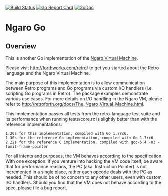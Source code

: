 [![Build Status](https://travis-ci.org/db47h/ngaro.svg?branch=master)](https://travis-ci.org/db47h/ngaro)
[![Go Report Card](https://goreportcard.com/badge/github.com/db47h/ngaro)](https://goreportcard.com/report/github.com/db47h/ngaro)  [![GoDoc](https://godoc.org/github.com/db47h/ngaro/vm?status.svg)](https://godoc.org/github.com/db47h/ngaro/vm)

# Ngaro Go

## <a name="pkg-overview">Overview</a>
This is another Go implementation of the [Ngaro Virtual Machine](http://retroforth.org/docs/The_Ngaro_Virtual_Machine.html).

Please visit http://forthworks.com/retro/ to get you started about the Retro
language and the Ngaro Virtual Machine.

The main purpose of this implementation is to allow communication between
Retro programs and Go programs via custom I/O handlers (i.e. scripting Go
programs in Retro). The package examples demonstrate various use cases. For
more details on I/O handling in the Ngaro VM, please refer to http://retroforth.org/docs/The_Ngaro_Virtual_Machine.html.

This implementation passes all tests from the retro-language test suite and
its performance when running tests/core.rx is slightly better than with the
reference implementations:


	1.20s for this implementation, compiled with Go 1.7rc6.
	1.30s for the reference Go implementation, compiled with Go 1.7rc6
	2.22s for the reference C implementation, compiled with gcc-5.4 -O3 -fomit-frame-pointer

For all intents and purposes, the VM behaves according to the specification.
With one exception: if you venture into hacking the VM code itself, be aware
that for performance reasons, the PC (aka. Instruction Pointer) is not
incremented in a single place, rather each opcode deals with the PC as
needed. This should be of no concern to any other users, even with custom I/O
handlers. Should you find that the VM does not behave according to the spec,
please file a bug report.
